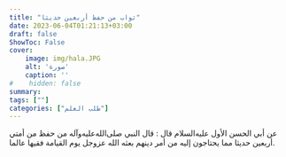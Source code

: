 ```yaml
---
title: "ثواب من حفظ أربعين حديثا"
date: 2023-06-04T01:21:13+03:00
draft: false
ShowToc: False
cover:
    image: img/hala.JPG
    alt: 'صورة'
    caption: ''
#    hidden: false
summary: 
tags: [""]
categories: ["طلب العلم"]
---
```

عن أبي الحسن الأول
عليه‌السلام قال : قال النبي صلى‌الله‌عليه‌وآله من حفظ من أمتي أربعين حديثا مما
يحتاجون إليه من أمر دينهم بعثه الله عزوجل يوم القيامة فقيها عالما.

